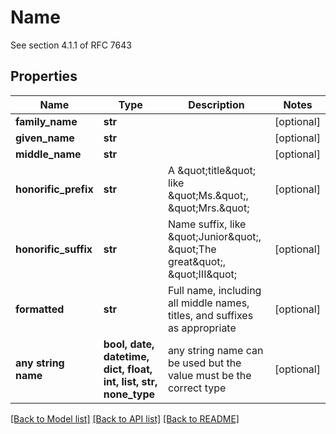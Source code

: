 # Name

See section 4.1.1 of RFC 7643

## Properties
Name | Type | Description | Notes
------------ | ------------- | ------------- | -------------
**family_name** | **str** |  | [optional] 
**given_name** | **str** |  | [optional] 
**middle_name** | **str** |  | [optional] 
**honorific_prefix** | **str** | A \&quot;title\&quot; like \&quot;Ms.\&quot;, \&quot;Mrs.\&quot; | [optional] 
**honorific_suffix** | **str** | Name suffix, like \&quot;Junior\&quot;, \&quot;The great\&quot;, \&quot;III\&quot; | [optional] 
**formatted** | **str** | Full name, including all middle names, titles, and suffixes as appropriate | [optional] 
**any string name** | **bool, date, datetime, dict, float, int, list, str, none_type** | any string name can be used but the value must be the correct type | [optional]

[[Back to Model list]](../README.md#documentation-for-models) [[Back to API list]](../README.md#documentation-for-api-endpoints) [[Back to README]](../README.md)


